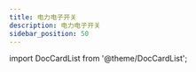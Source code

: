 ```yaml
---
title: 电力电子开关
description: 电力电子开关
sidebar_position: 50
---
```


import DocCardList from '@theme/DocCardList';

<DocCardList />